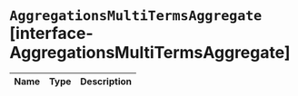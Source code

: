 # `AggregationsMultiTermsAggregate` [interface-AggregationsMultiTermsAggregate]

| Name | Type | Description |
| - | - | - |
